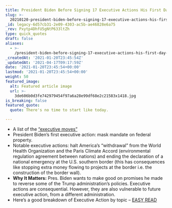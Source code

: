 ```yaml
---
title: President Biden Before Signing 17 Executive Actions His First Day in Office.
slug: >-
  20210120-president-biden-before-signing-17-executive-actions-his-first-day-in-office
_id: legacy-6d57cb31-2e09-4303-ac5b-ae46828e6a75
_rev: Pxytp4DhfU5gNtP633ltZh
type: quick_quotes
draft: false
aliases:
  - >-
    /president-biden-before-signing-17-executive-actions-his-first-day-in-office/
_createdAt: '2021-01-20T23:45:54Z'
_updatedAt: '2021-04-17T09:17:59Z'
date: '2021-01-20T23:45:54+00:00'
lastmod: '2021-01-20T23:45:54+00:00'
weight: 50
featured_image:
  alt: Featured article image
  url: >-
    3de606b0d3fe742979454f97a6a28e99df68e2c21583x1418.jpg
is_breaking: false
featured_quote:
  quote: There's no time to start like today.

---
```

* A list of the [“executive moves”](https://www.cnn.com/2021/01/20/politics/executive-actions-biden/index.html)
* President Biden’s first executive action: mask mandate on federal property.
* Notable executive actions: halt America’s “withdrawal” from the World Health Organization and the Paris Climate Accord (environmental regulation agreement between nations) and ending the declaration of a national emergency at the U.S. southern border (this has consequences like stopping extra money flowing to projects at the border i.e. the construction of the border wall).
* **Why It Matters:** Pres. Biden wants to make good on promises he made to reverse some of the Trump administration’s policies. Executive actions are consequential. However, they are also vulnerable to future executive action, from a different administration.
* Here’s a good breakdown of Executive Action by topic – [EASY READ](https://www.pbs.org/newshour/politics/a-look-at-bidens-first-executive-orders-in-office)
